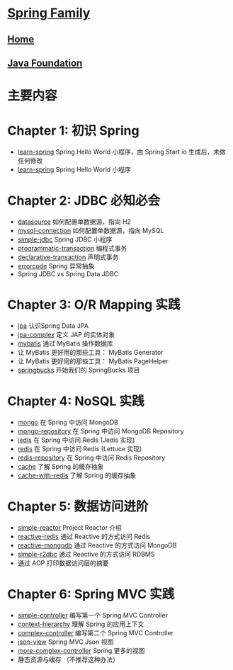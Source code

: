 # [Spring Family](https://du-feng.github.io/SpringFamily)
## [Home](https://du-feng.github.io/)
## [Java Foundation](https://du-feng.github.io/LearnJava)

# 主要内容

# Chapter 1: 初识 Spring
- [learn-spring](https://du-feng.github.io/SpringFamily/Chapter%201/hell-world) Spring Hello World 小程序，由 Spring Start io 生成后，未做任何修改
- [learn-spring](https://du-feng.github.io/SpringFamily/Chapter%201/learn-spring) Spring Hello World 小程序
# Chapter 2: JDBC 必知必会
- [datasource](https://du-feng.github.io/SpringFamily/Chapter%202/datasource) 如何配置单数据源，指向 H2
- [mysql-connection](https://du-feng.github.io/SpringFamily/Chapter%202/mysql-connection) 如何配置单数据源，指向 MySQL
- [simple-jdbc](https://du-feng.github.io/SpringFamily/Chapter%202/simple-jdbc) Spring JDBC 小程序
- [programmatic-transaction](https://du-feng.github.io/SpringFamily/Chapter%202/programmatic-transaction) 编程式事务
- [declarative-transaction](https://du-feng.github.io/SpringFamily/Chapter%202/declarative-transaction) 声明式事务
- [errorcode](https://du-feng.github.io/SpringFamily/Chapter%202/errorcode) Spring 异常抽象
- Spring JDBC vs Spring Data JDBC

# Chapter 3: O/R Mapping 实践
- [jpa](https://du-feng.github.io/SpringFamily/Chapter%203/jpa) 认识Spring Data JPA
- [jpa-complex](https://du-feng.github.io/SpringFamily/Chapter%203/jpa-complex) 定义 JAP 的实体对象
- [mybatis](https://du-feng.github.io/SpringFamily/Chapter%203/jpa-complex) 通过 MyBatis 操作数据库
- 让 MyBatis 更好用的那些工具： MyBatis Generator
- 让 MyBatis 更好用的那些工具： MyBatis PageHelper
- [springbucks](https://du-feng.github.io/SpringFamily/Chapter%203/springbucks) 开始我们的 SpringBucks 项目

# Chapter 4: NoSQL 实践
- [mongo](https://du-feng.github.io/SpringFamily/Chapter%204/mongo) 在 Spring 中访问 MongoDB
- [mongo-repository](https://du-feng.github.io/SpringFamily/Chapter%204/mongo-repository) 在 Spring 中访问 MongoDB Repository
- [jedis](https://du-feng.github.io/SpringFamily/Chapter%204/jedis) 在 Spring 中访问 Redis (Jedis 实现)
- [redis](https://du-feng.github.io/SpringFamily/Chapter%204/redis) 在 Spring 中访问 Redis (Lettuce 实现)
- [redis-repository](https://du-feng.github.io/SpringFamily/Chapter%204/redis-repository) 在 Spring 中访问 Redis Repository
- [cache](https://du-feng.github.io/SpringFamily/Chapter%204/cache) 了解 Spring 的缓存抽象
- [cache-with-redis](https://du-feng.github.io/SpringFamily/Chapter%204/cache-with-redis) 了解 Spring 的缓存抽象

# Chapter 5: 数据访问进阶
- [simple-reactor](https://du-feng.github.io/SpringFamily/Chapter%205/simple-reactor) Project Reactor 介绍
- [reactive-redis](https://du-feng.github.io/SpringFamily/Chapter%205/reactive-redis) 通过 Reactive 的方式访问 Redis
- [reactive-mongodb](https://du-feng.github.io/SpringFamily/Chapter%205/reactive-mongodb) 通过 Reactive 的方式访问 MongoDB
- [simple-r2dbc](https://du-feng.github.io/SpringFamily/Chapter%205/simple-r2dbc) 通过 Reactive 的方式访问 RDBMS
- 通过 AOP 打印数据访问层的摘要

# Chapter 6: Spring MVC 实践
- [simple-controller](https://du-feng.github.io/SpringFamily/Chapter%206/simple-controller) 编写第一个 Spring MVC Controller
- [context-hierarchy](https://du-feng.github.io/SpringFamily/Chapter%206/context-hierarchy) 理解 Spring 的应用上下文
- [complex-controller](https://du-feng.github.io/SpringFamily/Chapter%206/complex-controller) 编写第二个 Spring MVC Controller
- [json-view](https://du-feng.github.io/SpringFamily/Chapter%206/json-view) Spring MVC Json 视图
- [more-complex-controller](https://du-feng.github.io/SpringFamily/Chapter%206/more-complex-controller) Spring 更多的视图
- 静态资源与缓存 （不推荐这种办法）
